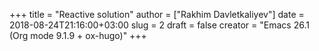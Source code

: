 +++
title = "Reactive solution"
author = ["Rakhim Davletkaliyev"]
date = 2018-08-24T21:16:00+03:00
slug = 2
draft = false
creator = "Emacs 26.1 (Org mode 9.1.9 + ox-hugo)"
+++
